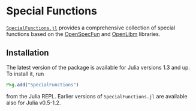 # Special Functions

[`SpecialFunctions.jl`](https://github.com/JuliaMath/SpecialFunctions.jl/edit/master/docs/src/index.md) provides a comprehensive collection of special functions based on the
[OpenSpecFun](https://github.com/JuliaLang/openspecfun) and [OpenLibm](https://github.com/JuliaLang/openlibm)
libraries.

## Installation

The latest version of the package is available for Julia versions 1.3 and up. To install it, run

```julia
Pkg.add("SpecialFunctions")
```

from the Julia REPL.  Earlier versions of `SpecialFunctions.jl` are available also for Julia v0.5-1.2.
